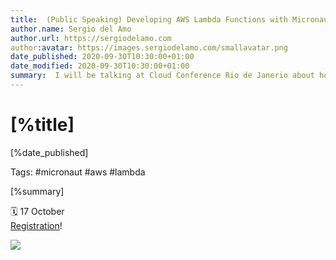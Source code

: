 ```yaml
---
title:  (Public Speaking) Developing AWS Lambda Functions with Micronaut
author.name: Sergio del Amo
author.url: https://sergiodelamo.com
author:avatar: https://images.sergiodelamo.com/smallavatar.png 
date_published: 2020-09-30T10:30:00+01:00
date_modified: 2020-09-30T10:30:00+01:00
summary:  I will be talking at Cloud Conference Rio de Janerio about how to write AWS Lambda functions with Micronaut
---
```


# [%title]

[%date_published]

Tags: #micronaut #aws #lambda

[%summary]

🗓 17 October  
[Registration](https://cloudconferenceday.com/)!

![](https://sergiodelamo.com/blog/cloud-conference-rio-de-jainero.jpg)